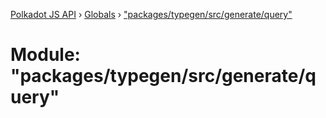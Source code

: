 [Polkadot JS API](../README.md) › [Globals](../globals.md) › ["packages/typegen/src/generate/query"](_packages_typegen_src_generate_query_.md)

# Module: "packages/typegen/src/generate/query"


